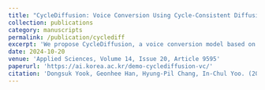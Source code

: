 ```yaml
---
title: "CycleDiffusion: Voice Conversion Using Cycle-Consistent Diffusion Models"
collection: publications
category: manuscripts
permalink: /publication/cyclediff
excerpt: 'We propose CycleDiffusion, a voice conversion model based on cycle-consistent diffusion to improve quality and consistency.'
date: 2024-10-20
venue: 'Applied Sciences, Volume 14, Issue 20, Article 9595'
paperurl: 'https://ai.korea.ac.kr/demo-cyclediffusion-vc/'
citation: 'Dongsuk Yook, Geonhee Han, Hyung-Pil Chang, In-Chul Yoo. (2024). "CycleDiffusion: Voice Conversion Using Cycle-Consistent Diffusion Models." <i>Applied Sciences</i>, 14(20), 9595.'
---
```

